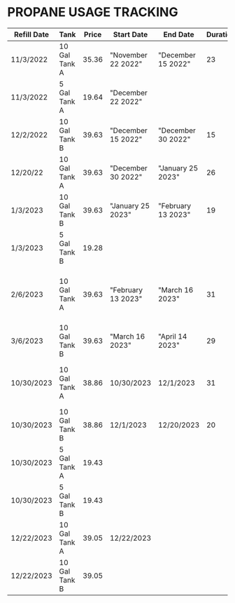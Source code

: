 # PROPANE USAGE TRACKING

 
 
| Refill Date | Tank          | Price | Start Date         | End Date           | Duration | Notes                                                  |
|-------------|---------------|-------|--------------------|--------------------|----------|--------------------------------------------------------|
| 11/3/2022   | 10 Gal Tank A | 35.36 | "November 22 2022" | "December 15 2022" | 23       | Only 9 gallons to fill                                 |
| 11/3/2022   | 5 Gal Tank A  | 19.64 | "December 22 2022" |                    |          | Ran in the shop a few times first                      |
| 12/2/2022   | 10 Gal Tank B | 39.63 | "December 15 2022" | "December 30 2022" | 15       | Some very cold days                                    |
| 12/20/22    | 10 Gal Tank A | 39.63 | "December 30 2022" | "January 25 2023"  | 26       | 10 days in nyc with setback set to 38F                 |
| 1/3/2023    | 10 Gal Tank B | 39.63 | "January 25 2023"  | "February 13 2023" | 19       |                                                        |
| 1/3/2023    | 5 Gal Tank B  | 19.28 |                    |                    |          |                                                        |
| 2/6/2023    | 10 Gal Tank A | 39.63 | "February 13 2023" | "March 16 2023"    | 31       | Tank hissed and overflowed when I got home I vented it |
| 3/6/2023    | 10 Gal Tank B | 39.63 | "March 16 2023"    | "April 14 2023"    | 29       |                                                        |
| 10/30/2023  | 10 Gal Tank A | 38.86 | 10/30/2023         | 12/1/2023          | 31       | Filled 4 tanks today. 2x10gal 2x5al                    |
| 10/30/2023  | 10 Gal Tank B | 38.86 | 12/1/2023          | 12/20/2023         | 20       |                                                        |
| 10/30/2023  | 5 Gal Tank A  | 19.43 |                    |                    |          |                                                        |
| 10/30/2023  | 5 Gal Tank B  | 19.43 |                    |                    |          |                                                        |
| 12/22/2023  | 10 Gal Tank A | 39.05 | 12/22/2023         |                    |          |                                                        |
| 12/22/2023  | 10 Gal Tank B | 39.05 |                    |                    |          |                                                        |


